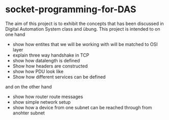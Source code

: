 # socket-programming-for-DAS


The aim of this project is to exhibit the concepts that has been discussed in Digital Automation System class and übung. 
This project is intended to on one hand 
<ul>
  <li>show how entites that we will be working with will be matched to OSI layer</li>
  <li>explain three way handshake in TCP</li>
  <li>show how datalength is defined</li>
  <li>Show how headers are constructed</>
  <li>show how PDU look like</li>
  <li>Show how different services can be defined</>
</ul> 

and on the other hand
<ul>
  <li>show how router route messages</li>
  <li>show simple network setup</li>
  <li>show how a device from one subnet can be reached through from anohter subnet</li>
</ul>
